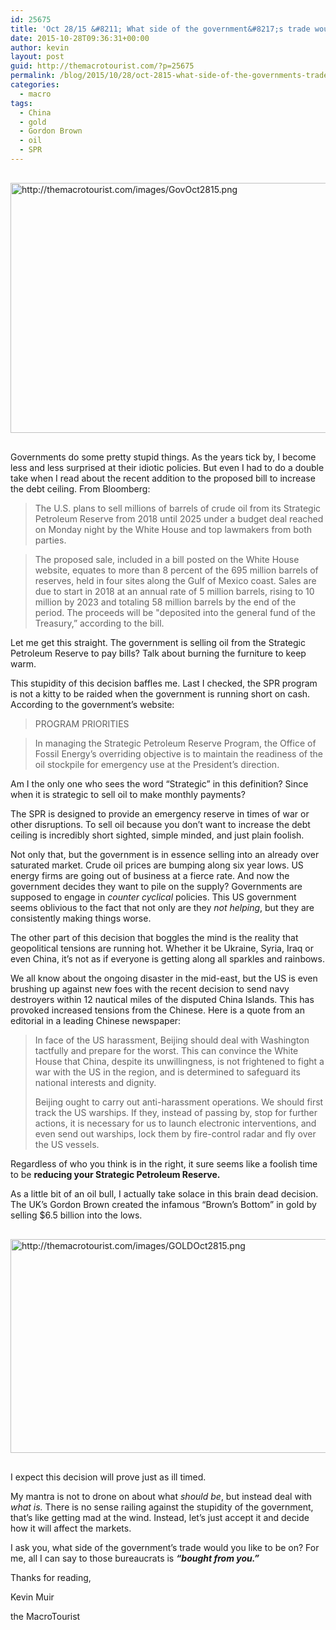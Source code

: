 ```yaml
---
id: 25675
title: 'Oct 28/15 &#8211; What side of the government&#8217;s trade would you like to be on?'
date: 2015-10-28T09:36:31+00:00
author: kevin
layout: post
guid: http://themacrotourist.com/?p=25675
permalink: /blog/2015/10/28/oct-2815-what-side-of-the-governments-trade-would-you-like-to-be-on/
categories:
  - macro
tags:
  - China
  - gold
  - Gordon Brown
  - oil
  - SPR
---
```


  <img src="http://themacrotourist.com/images/GovOct2815.png" style="margin:30px auto;display:block;" alt="http://themacrotourist.com/images/GovOct2815.png" width="600" height="400">

Governments do some pretty stupid things. As the years tick by, I become less and less surprised at their idiotic policies. But even I had to do a double take when I read about the recent addition to the proposed bill to increase the debt ceiling. From Bloomberg:

> The U.S. plans to sell millions of barrels of crude oil from its Strategic Petroleum Reserve from 2018 until 2025 under a budget deal reached on Monday night by the White House and top lawmakers from both parties.
  
> The proposed sale, included in a bill posted on the White House website, equates to more than 8 percent of the 695 million barrels of reserves, held in four sites along the Gulf of Mexico coast. Sales are due to start in 2018 at an annual rate of 5 million barrels, rising to 10 million by 2023 and totaling 58 million barrels by the end of the period. The proceeds will be "deposited into the general fund of the Treasury,” according to the bill.

Let me get this straight. The government is selling oil from the Strategic Petroleum Reserve to pay bills? Talk about burning the furniture to keep warm. 

This stupidity of this decision baffles me. Last I checked, the SPR program is not a kitty to be raided when the government is running short on cash. According to the government&#8217;s website:

> PROGRAM PRIORITIES
  
> In managing the Strategic Petroleum Reserve Program, the Office of Fossil Energy&#8217;s overriding objective is to maintain the readiness of the oil stockpile for emergency use at the President&#8217;s direction.

Am I the only one who sees the word &#8220;Strategic&#8221; in this definition? Since when it is strategic to sell oil to make monthly payments? 

The SPR is designed to provide an emergency reserve in times of war or other disruptions. To sell oil because you don&#8217;t want to increase the debt ceiling is incredibly short sighted, simple minded, and just plain foolish. 

Not only that, but the government is in essence selling into an already over saturated market. Crude oil prices are bumping along six year lows. US energy firms are going out of business at a fierce rate. And now the government decides they want to pile on the supply? Governments are supposed to engage in _counter cyclical_ policies. This US government seems oblivious to the fact that not only are they _not helping_, but they are consistently making things worse.

The other part of this decision that boggles the mind is the reality that geopolitical tensions are running hot. Whether it be Ukraine, Syria, Iraq or even China, it&#8217;s not as if everyone is getting along all sparkles and rainbows. 

We all know about the ongoing disaster in the mid-east, but the US is even brushing up against new foes with the recent decision to send navy destroyers within 12 nautical miles of the disputed China Islands. This has provoked increased tensions from the Chinese. Here is a quote from an editorial in a leading Chinese newspaper:

> In face of the US harassment, Beijing should deal with Washington tactfully and prepare for the worst. This can convince the White House that China, despite its unwillingness, is not frightened to fight a war with the US in the region, and is determined to safeguard its national interests and dignity.
> 
> Beijing ought to carry out anti-harassment operations. We should first track the US warships. If they, instead of passing by, stop for further actions, it is necessary for us to launch electronic interventions, and even send out warships, lock them by fire-control radar and fly over the US vessels.

Regardless of who you think is in the right, it sure seems like a foolish time to be **reducing your Strategic Petroleum Reserve.** 

As a little bit of an oil bull, I actually take solace in this brain dead decision. The UK&#8217;s Gordon Brown created the infamous &#8220;Brown&#8217;s Bottom&#8221; in gold by selling $6.5 billion into the lows. 


  <img src="http://themacrotourist.com/images/GOLDOct2815.png" style="margin:30px auto;display:block;" alt="http://themacrotourist.com/images/GOLDOct2815.png" width="600" height="342">

I expect this decision will prove just as ill timed. 

My mantra is not to drone on about what _should be_, but instead deal with _what is._ There is no sense railing against the stupidity of the government, that&#8217;s like getting mad at the wind. Instead, let&#8217;s just accept it and decide how it will affect the markets.

I ask you, what side of the government&#8217;s trade would you like to be on? For me, all I can say to those bureaucrats is **_&#8220;bought from you.&#8221;_**

Thanks for reading,
  
Kevin Muir
  
the MacroTourist